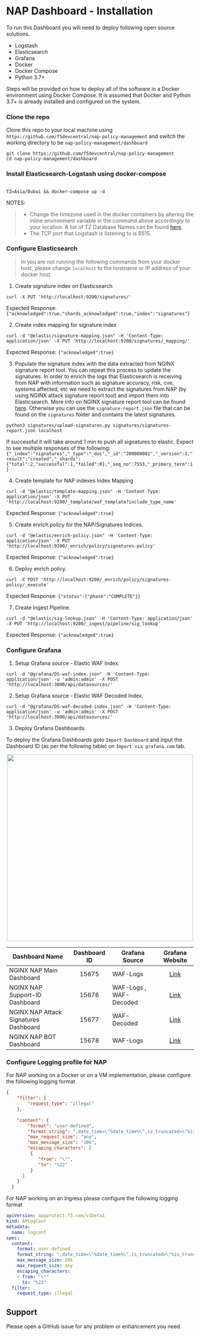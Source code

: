 # NAP Dashboard - Installation

To run this Dashboard you will need to deploy following open source solutions. 
- Logstash
- Elasticsearch 
- Grafana
- Docker
- Docker Compose
- Python 3.7+

Steps will be provided on how to deploy all of the software in a Docker environment using Docker Compose. It is assumed that Docker and Python 3.7+ is already installed and configured on the system.

### Clone the repo

Clone this repo to your local machine using `https://github.com/f5devcentral/nap-policy-management` and switch the working directory to be `nap-policy-management/dashboard`

```shell
git clone https://github.com/f5devcentral/nap-policy-management
cd nap-policy-management/dashboard
```

### Install Elasticsearch-Logstash using docker-compose

```shell

TZ=Asia/Dubai && docker-compose up -d

```
NOTES:
>  - Change the timezone used in the docker containers by altering the inline environment variable in the command above accordingly to your location. A list of TZ Database Names can be found [here](https://en.wikipedia.org/wiki/List_of_tz_database_time_zones).
>  - The TCP port that Logstash is listening to is 8515.


### Configure Elasticsearch
>  In you are not running the following commands from your docker host, please change `localhost` to the hostname or IP address of your docker host.

1. Create signature index on Elasticsearch
```shell
curl -X PUT 'http://localhost:9200/signatures/'
```
Expected Response: `{"acknowledged":true,"shards_acknowledged":true,"index":"signatures"}`

2. Create index mapping for signature index
```shell
curl -d "@elastic/signature-mapping.json" -H 'Content-Type: application/json' -X PUT 'http://localhost:9200/signatures/_mapping/'
```
Expected Response: `{"acknowledged":true}`

3. Populate the signature index with the data extracted from NGINX signature report tool. You can repeat this process to update the signatures. 
In order to enrich the logs that Elasticsearch is receiving from NAP with information such as signature accuracy, risk, cve, systems affected, etc we need to extract the signatures from NAP (by using NGINX attack signature report tool) and import them into Elasticsearch. More info on NGINX signature report tool can be found <a href="https://docs.nginx.com/nginx-app-protect/configuration-guide/configuration/#attack-signature-report-tool" target="_blank">here</a>.
Otherwise you can use the `signature-report.json` file that can be found on the `signatures` folder and contains the latest signatures.

```shell
python3 signatures/upload-signatures.py signatures/signatures-report.json localhost
```
If successful it will take around 1 min to push all signatures to elastic. Expect to see multiple responses of the following: `{"_index":"signatures","_type":"_doc","_id":"200000001","_version":1,"result":"created","_shards":{"total":2,"successful":1,"failed":0},"_seq_no":7553,"_primary_term":1}`


4. Create template for NAP indexes Index Mapping
```shell
curl -d "@elastic/template-mapping.json" -H 'Content-Type: application/json' -X PUT 'http://localhost:9200/_template/waf_template?include_type_name'
```
Expected Response: `{"acknowledged":true}`


5. Create enrich policy for the NAP/Signatures Indices.
```shell
curl -d "@elastic/enrich-policy.json" -H 'Content-Type: application/json' -X PUT 'http://localhost:9200/_enrich/policy/signatures-policy'
```
Expected Response: `{"acknowledged":true}`

6. Deploy enrich policy.
```shell
curl -X POST 'http://localhost:9200/_enrich/policy/signatures-policy/_execute'
```
Expected Response: `{"status":{"phase":"COMPLETE"}}`

7. Create Ingest Pipeline.
```shell
curl -d "@elastic/sig-lookup.json" -H 'Content-Type: application/json' -X PUT 'http://localhost:9200/_ingest/pipeline/sig_lookup'
```
Expected Response: `{"acknowledged":true}`


### Configure Grafana
1. Setup Grafana source - Elastic WAF Index.
```shell
curl -d "@grafana/DS-waf-index.json" -H 'Content-Type: application/json' -u 'admin:admin' -X POST 'http://localhost:3000/api/datasources/'
```

2. Setup Grafana source - Elastic WAF Decoded Index.
```shell
curl -d "@grafana/DS-waf-decoded-index.json" -H 'Content-Type: application/json' -u 'admin:admin' -X POST 'http://localhost:3000/api/datasources/'
```

3. Deploy Grafana Dashboards.

To deploy the Grafana Dashboards goto `Import Dashboard` and input the Dashboard ID (as per the following table) on `Import via grafana.com` tab. 
<p align="center">
<img width="500" src="../images/grafana-id.png"/>       
</p>

| Dashboard Name                        | Dashboard ID  |  Grafana Source        |   Grafana Website                                                  | 
| -------------                         | :---:         |-------------           |  :---:                                                             | 
| NGINX NAP Main Dashboard              | 15675         | WAF-Logs               | <a href="https://grafana.com/grafana/dashboards/15675"> Link </a>  |
| NGINX NAP Support-ID Dashboard        | 15676         | WAF-Logs , WAF-Decoded | <a href="https://grafana.com/grafana/dashboards/15676"> Link </a>  |
| NGINX NAP Attack Signatures Dashboard | 15677         | WAF-Decoded            | <a href="https://grafana.com/grafana/dashboards/15677"> Link </a>  |
| NGINX NAP BOT Dashboard               | 15678         | WAF-Logs               | <a href="https://grafana.com/grafana/dashboards/15678"> Link </a>  |



### Configure Logging profile for NAP

For NAP working on a Docker or on a VM implementation, please configure the following logging format 
```json
{
    "filter": {
        "request_type": "illegal"
    },
  
    "content": {
        "format": "user-defined",
        "format_string": ",date_time=\"%date_time%\",is_truncated=\"%is_truncated%\",ip_client=\"%ip_client%\",src_port=\"%src_port%\",vs_name=\"%vs_name%\",dest_port=\"%dest_port%\",attack_type=\"%attack_type%\",json_log=\"%json_log%\",blocking_exception_reason=\"%blocking_exception_reason%\",method=\"%method%\",policy_name=\"%policy_name%\",protocol=\"%protocol%\",request_status=\"%request_status%\",response_code=\"%response_code%\",severity=\"%severity%\",sig_cves=\"%sig_cves%\",sig_ids=\"%sig_ids%\",sig_names=\"%sig_names%\",sig_set_names=\"%sig_set_names%\",sub_violations=\"%sub_violations%\",support_id=\"%support_id%\",threat_campaign_names=\"%threat_campaign_names%\",unit_hostname=\"%unit_hostname%\",uri=\"%uri%\",violation_rating=\"%violation_rating%\",x_forwarded_for_header_value=\"%x_forwarded_for_header_value%\",outcome=\"%outcome%\",outcome_reason=\"%outcome_reason%\",violations=\"%violations%\",violation_details=\"%violation_details%\",bot_signature_name=\"%bot_signature_name%\",bot_category=\"%bot_category%\",bot_anomalies=\"%bot_anomalies%\",enforced_bot_anomalies=\"%enforced_bot_anomalies%\",client_class=\"%client_class%\",client_application=\"%client_application%\",client_application_version=\"%client_application_version%\",request=\"%request%\"", 
        "max_request_size": "any",
        "max_message_size": "10k",
        "escaping_characters": [
         {
            "from": "\"",
            "to": "%22"
         }  
      ]      
    }
  }
```

For NAP working on an Ingress please configure the following logging format 
```yaml
apiVersion: appprotect.f5.com/v1beta1
kind: APLogConf
metadata:
  name: logconf
spec:
  content:
    format: user-defined
    format_string: ",date_time=\"%date_time%\",is_truncated=\"%is_truncated%\",ip_client=\"%ip_client%\",src_port=\"%src_port%\",vs_name=\"%vs_name%\",dest_port=\"%dest_port%\",attack_type=\"%attack_type%\",json_log=\"%json_log%\",blocking_exception_reason=\"%blocking_exception_reason%\",method=\"%method%\",policy_name=\"%policy_name%\",protocol=\"%protocol%\",request_status=\"%request_status%\",response_code=\"%response_code%\",severity=\"%severity%\",sig_cves=\"%sig_cves%\",sig_ids=\"%sig_ids%\",sig_names=\"%sig_names%\",sig_set_names=\"%sig_set_names%\",sub_violations=\"%sub_violations%\",support_id=\"%support_id%\",threat_campaign_names=\"%threat_campaign_names%\",unit_hostname=\"%unit_hostname%\",uri=\"%uri%\",violation_rating=\"%violation_rating%\",x_forwarded_for_header_value=\"%x_forwarded_for_header_value%\",outcome=\"%outcome%\",outcome_reason=\"%outcome_reason%\",violations=\"%violations%\",violation_details=\"%violation_details%\",bot_signature_name=\"%bot_signature_name%\",bot_category=\"%bot_category%\",bot_anomalies=\"%bot_anomalies%\",enforced_bot_anomalies=\"%enforced_bot_anomalies%\",client_class=\"%client_class%\",client_application=\"%client_application%\",client_application_version=\"%client_application_version%\",request=\"%request%\""
    max_message_size: 20k
    max_request_size: any
    escaping_characters:
    - from: "\""
      to: "%22"
  filter:
    request_type: illegal
```

## Support

Please open a GitHub issue for any problem or enhancement you need.

